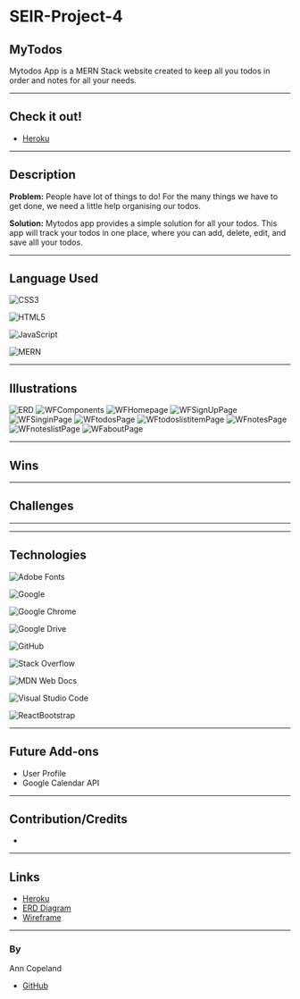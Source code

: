 # SEIR-Project-4

## MyTodos
Mytodos App is a MERN Stack website created to keep all you todos in order and notes for all your needs.  

-------------------------------------
## Check it out!
* [Heroku](https://project-4-cleanliving.herokuapp.com/)

_____________________________________
## Description
**Problem:**
 People have lot of things to do!  For the many things we have to get done, we need a little help organising our todos.  

**Solution:**
Mytodos app provides a simple solution for all your todos.  This app will track your todos in one place, where you can add, delete, edit, and save alll your todos.

_____________________________________
## Language Used
![CSS3](https://img.shields.io/badge/css3-%231572B6.svg?style=for-the-badge&logo=css3&logoColor=white)

![HTML5](https://img.shields.io/badge/html5-%23E34F26.svg?style=for-the-badge&logo=html5&logoColor=white)

![JavaScript](https://img.shields.io/badge/javascript-%23323330.svg?style=for-the-badge&logo=javascript&logoColor=%23F7DF1E)

![MERN](https://i.imgur.com/CuOFKYB.png)


_____________________________________
## Illustrations

![ERD](https://i.imgur.com/qNQqgHP.png)
![WFComponents](https://i.imgur.com/12A2fHJ.png)
![WFHomepage](https://i.imgur.com/yXAIHUN.png)
![WFSignUpPage](https://i.imgur.com/k3GRm1E.png)
![WFSinginPage](https://i.imgur.com/hYfQzKE.png)
![WFtodosPage](https://i.imgur.com/46dkJhz.png)
![WFtodoslistitemPage](https://i.imgur.com/neU2JgV.png)
![WFnotesPage](https://i.imgur.com/86qOQGB.png)
![WFnoteslistPage](https://i.imgur.com/tBo3J7j.png)
![WFaboutPage](https://i.imgur.com/tMTqodB.png)



_____________________________________
## Wins





_____________________________________
## Challenges




____________________________________



_____________________________________
## Technologies
![Adobe Fonts](https://img.shields.io/badge/Adobe%20Fonts-000B1D.svg?style=for-the-badge&logo=Adobe%20Fonts&logoColor=white)

![Google](https://img.shields.io/badge/google-4285F4?style=for-the-badge&logo=google&logoColor=white)

![Google Chrome](https://img.shields.io/badge/Google%20Chrome-4285F4?style=for-the-badge&logo=GoogleChrome&logoColor=white)

![Google Drive](https://img.shields.io/badge/Google%20Drive-4285F4?style=for-the-badge&logo=googledrive&logoColor=white)

![GitHub](https://img.shields.io/badge/github-%23121011.svg?style=for-the-badge&logo=github&logoColor=white)

![Stack Overflow](https://img.shields.io/badge/-Stackoverflow-FE7A16?style=for-the-badge&logo=stack-overflow&logoColor=white)

![MDN Web Docs](https://img.shields.io/badge/MDN_Web_Docs-black?style=for-the-badge&logo=mdnwebdocs&logoColor=white)

![Visual Studio Code](https://img.shields.io/badge/Visual%20Studio%20Code-0078d7.svg?style=for-the-badge&logo=visual-studio-code&logoColor=white)

![ReactBootstrap](https://i.imgur.com/Q0bfPC5.png)


_____________________________________
## Future Add-ons
* User Profile
* Google Calendar API


_____________________________________
## Contribution/Credits
* 

____________________________________
## Links
* [Heroku]()
* [ERD Diagram]()
* [Wireframe]()

_____________________________________
### By
Ann Copeland
* [GitHub](https://github.com/anncopeland/project-4)

